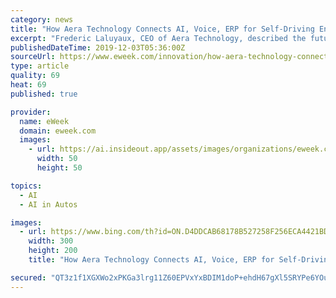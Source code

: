```yaml
---
category: news
title: "How Aera Technology Connects AI, Voice, ERP for Self-Driving Enterprise"
excerpt: "Frederic Laluyaux, CEO of Aera Technology, described the future of cognitive automation as the “self-driving enterprise.” I recently met him Aera’s office in San Francisco. Shortly into our meeting, he picked up his iPhone and asked, “What’s my forecast?” A pleasant voice responded: “On track at $1.2 billion, with an additional $ ..."
publishedDateTime: 2019-12-03T05:36:00Z
sourceUrl: https://www.eweek.com/innovation/how-aera-technology-connects-ai-voice-erp-for-self-driving-enterprise
type: article
quality: 69
heat: 69
published: true

provider:
  name: eWeek
  domain: eweek.com
  images:
    - url: https://ai.insideout.app/assets/images/organizations/eweek.com-50x50.jpg
      width: 50
      height: 50

topics:
  - AI
  - AI in Autos

images:
  - url: https://www.bing.com/th?id=ON.D4DDCAB68178B527258F256ECA4421BD
    width: 300
    height: 200
    title: "How Aera Technology Connects AI, Voice, ERP for Self-Driving Enterprise"

secured: "QT3z1f1XGXWo2xPKGa3lrg11Z60EPVxYxBDIM1doP+ehdH67gXl5SRYPe6YOupehucnxUzRZAZ8EEctD90w5NztPeQZ3B2Uww1MlP3xyL2LgZh8f6iPhvlQwwZEeh0D0zqxXC5I+F4MEIA8B1LyHd4sH6N3oSM0Go1nha3+vSu64q1mYDHovvI39gGQpFB/AfEFsmxXW99hnuqSCXJUjvNDHOwsarKmBlvJ+QEzkEoXGF+YvWUrPI8ZEoDyujoLJWdU4WfHMRCm+YFzpsOSQfg==;wazX450nit1Jb2Pbq/nB0g=="
---
```


